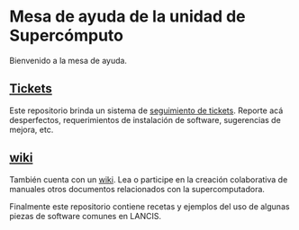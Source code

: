 # Mesa de ayuda de la unidad de Supercómputo

Bienvenido a la mesa de ayuda.


## [Tickets](https://github.com/sostenibilidad-unam/supercomputadora/issues)
Este repositorio brinda un sistema de [seguimiento de tickets](https://github.com/sostenibilidad-unam/supercomputadora/issues). Reporte acá desperfectos, requerimientos de instalación de software, sugerencias de mejora, etc.

## [wiki](https://github.com/sostenibilidad-unam/supercomputadora/wiki)
También cuenta con un [wiki](https://github.com/sostenibilidad-unam/supercomputadora/wiki). Lea o participe en la creación colaborativa de manuales otros documentos relacionados con la supercomputadora.

Finalmente este repositorio contiene recetas y ejemplos del uso de algunas piezas de software comunes en LANCIS. 
